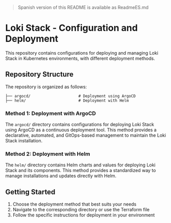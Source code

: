 > Spanish version of this README is available as ReadmeES.md

# Loki Stack - Configuration and Deployment
This repository contains configurations for deploying and managing Loki Stack in Kubernetes environments, with different deployment methods.

## Repository Structure
The repository is organized as follows:
```
├── argocd/                     # Deployment using ArgoCD
├── helm/                       # Deployment with Helm
```

### Method 1: Deployment with ArgoCD
The `argocd/` directory contains configurations for deploying Loki Stack using ArgoCD as a continuous deployment tool. This method provides a declarative, automated, and GitOps-based management to maintain the Loki Stack installation.

### Method 2: Deployment with Helm
The `helm/` directory contains Helm charts and values for deploying Loki Stack and its components. This method provides a standardized way to manage installations and updates directly with Helm.

## Getting Started
1. Choose the deployment method that best suits your needs
2. Navigate to the corresponding directory or use the Terraform file
3. Follow the specific instructions for deployment in your environment
